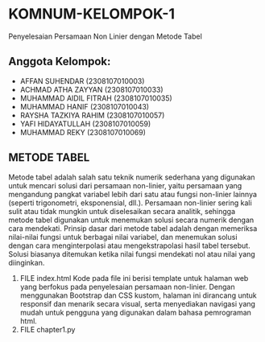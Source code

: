 #  KOMNUM-KELOMPOK-1 

Penyelesaian Persamaan Non Linier dengan Metode Tabel 

##  Anggota Kelompok: 
-  AFFAN SUHENDAR (2308107010003) 
-  ACHMAD ATHA ZAYYAN (2308107010033) 
-  MUHAMMAD AIDIL FITRAH (2308107010035) 
-  MUHAMMAD HANIF (2308107010043) 
-  RAYSHA TAZKIYA RAHIM (2308107010057)
-  YAFI HIDAYATULLAH (2308107010059)
-  MUHAMMAD REKY (2308107010069)

## METODE TABEL
Metode tabel adalah salah satu teknik numerik sederhana yang digunakan untuk mencari solusi dari persamaan non-linier, yaitu persamaan yang mengandung pangkat variabel lebih dari satu atau fungsi non-linier lainnya (seperti trigonometri, eksponensial, dll.). Persamaan non-linier sering kali sulit atau tidak mungkin untuk diselesaikan secara analitik, sehingga metode tabel digunakan untuk menemukan solusi secara numerik dengan cara mendekati. Prinsip dasar dari metode tabel adalah dengan memeriksa nilai-nilai fungsi untuk berbagai nilai variabel, dan menemukan solusi dengan cara menginterpolasi atau mengekstrapolasi hasil tabel tersebut. Solusi biasanya ditemukan ketika nilai fungsi mendekati nol atau nilai yang diinginkan.

1. FILE index.html
   Kode pada file ini berisi template untuk halaman web yang berfokus pada penyelesaian persamaan non-linier. Dengan menggunakan Bootstrap dan CSS kustom, halaman ini dirancang untuk responsif dan menarik secara visual, serta menyediakan navigasi yang mudah untuk pengguna yang digunakan dalam bahasa pemrograman html.
2. FILE chapter1.py
